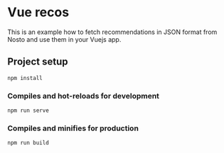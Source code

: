 # Vue recos 

This is an example how to fetch recommendations in JSON format from Nosto and use them in your Vuejs app.

## Project setup
```
npm install
```

### Compiles and hot-reloads for development
```
npm run serve
```

### Compiles and minifies for production
```
npm run build
```